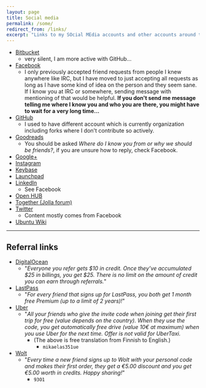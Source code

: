 ```yaml
---
layout: page
title: Social media
permalink: /some/
redirect_from: /links/
excerpt: "Links to my SOcial MEdia accounts and other accounts around the internet."
---
```


* [Bitbucket](http://bitbucket.org/Ciblia)
    * very silent, I am more active with GitHub…
* [Facebook](https://facebook.com/mikaelahmsuomalainen)
    * I only previously accepted friend requests from people I knew
      anywhere like IRC, but I have moved to just accepting all requests
      as long as I have some kind of idea on the person and they seem sane.
      If I know you at IRC or somewhere, sending message with mentioning of
      that would be helpful. **If you don't send me message telling me
      where I know you and who you are there, you might have to wait for
      a very long time...**
* [GitHub](https://github.com/Mikaela)
    * I used to have different account which is currently organization
      including forks where I don't contribute so actively.
* [Goodreads](https://www.goodreads.com/user/show/11147845-mikaela-suomalainen)
    * You should be asked *Where do I know you from or why we should be
      friends?*, if you are unsure how to reply, check Facebook.
* [Google+](https://plus.google.com/102194700669991420126)
* [Instagram](https://www.instagram.com/mikaelahmsuomalainen/)
* [Keybase](http://keybase.io/Mikaela)
* [Launchpad](https://launchpad.net/~mikaela)
* [LinkedIn](https://fi.linkedin.com/in/ciblia)
    * See Facebook
* [Open HUB](https://www.openhub.net/accounts/Mikaela)
* [Together (Jolla forum)](https://together.jolla.com/users/6732/mikaela/)
* [Twitter](https://twitter.com/Inaneierase)
    * Content mostly comes from Facebook
* [Ubuntu Wiki](https://wiki.ubuntu.com/mikaela)

* * * * *

## Referral links

* [DigitalOcean](https://www.digitalocean.com/?refcode=ed2a94e7eb56)
    * "*Everyone you refer gets $10 in credit. Once they’ve accumulated $25
      in billings, you get $25. There is no limit on the amount of credit
      you can earn through referrals.*"
* [LastPass](https://lastpass.com/f?884346)
    * "*For every friend that signs up for LastPass, you both get 1 month
      free Premium (up to a limit of 2 years)!*"
* [Uber](https://www.uber.com/invite/mikaelas351ue)
    * "*All your friends who give the invite code when joining get their
        first trip for free (value depends on the country). When they use
        the code, you get automatically free drive (value 10€ at maximum)
        when you use Uber for the next time. Offer is not valid for
        UberTaxi.*
        * (The above is free translation from Finnish to English.)
            * `mikaelas351ue`
* [Wolt](http://get.woltapp.com/93O1)
    * "*Every time a new friend signs up to Wolt with your personal code
      and makes their first order, they get a €5.00 discount and you get
      €5.00 worth in credits. Happy sharing!*"
        * `93O1`
